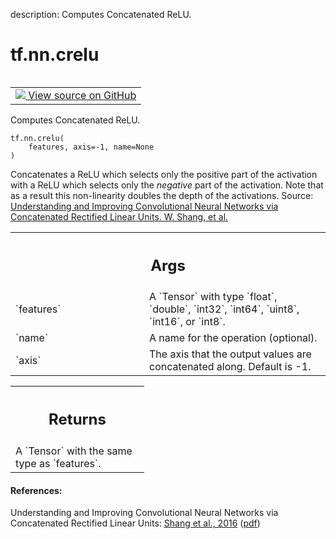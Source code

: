 description: Computes Concatenated ReLU.

<div itemscope itemtype="http://developers.google.com/ReferenceObject">
<meta itemprop="name" content="tf.nn.crelu" />
<meta itemprop="path" content="Stable" />
</div>

# tf.nn.crelu

<!-- Insert buttons and diff -->

<table class="tfo-notebook-buttons tfo-api nocontent" align="left">
<td>
  <a target="_blank" href="https://github.com/tensorflow/tensorflow/blob/r2.2/tensorflow/python/ops/nn_ops.py#L2859-L2861">
    <img src="https://www.tensorflow.org/images/GitHub-Mark-32px.png" />
    View source on GitHub
  </a>
</td>
</table>



Computes Concatenated ReLU.

<pre class="devsite-click-to-copy prettyprint lang-py tfo-signature-link">
<code>tf.nn.crelu(
    features, axis=-1, name=None
)
</code></pre>



<!-- Placeholder for "Used in" -->

Concatenates a ReLU which selects only the positive part of the activation
with a ReLU which selects only the *negative* part of the activation.
Note that as a result this non-linearity doubles the depth of the activations.
Source: [Understanding and Improving Convolutional Neural Networks via
Concatenated Rectified Linear Units. W. Shang, et
al.](https://arxiv.org/abs/1603.05201)

<!-- Tabular view -->
 <table class="responsive fixed orange">
<colgroup><col width="214px"><col></colgroup>
<tr><th colspan="2"><h2 class="add-link">Args</h2></th></tr>

<tr>
<td>
`features`
</td>
<td>
A `Tensor` with type `float`, `double`, `int32`, `int64`, `uint8`,
`int16`, or `int8`.
</td>
</tr><tr>
<td>
`name`
</td>
<td>
A name for the operation (optional).
</td>
</tr><tr>
<td>
`axis`
</td>
<td>
The axis that the output values are concatenated along. Default is -1.
</td>
</tr>
</table>



<!-- Tabular view -->
 <table class="responsive fixed orange">
<colgroup><col width="214px"><col></colgroup>
<tr><th colspan="2"><h2 class="add-link">Returns</h2></th></tr>
<tr class="alt">
<td colspan="2">
A `Tensor` with the same type as `features`.
</td>
</tr>

</table>



#### References:

Understanding and Improving Convolutional Neural Networks via Concatenated
Rectified Linear Units:
  [Shang et al., 2016](http://proceedings.mlr.press/v48/shang16)
  ([pdf](http://proceedings.mlr.press/v48/shang16.pdf))
